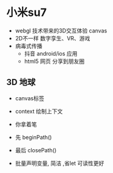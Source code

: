 # 小米su7
  - webgl 技术带来的3D交互体验  canvas
  - 2D不一样 数字孪生、VR、游戏
  - 病毒式传播
    - 抖音 android/ios 应用
    - html5 网页 分享到朋友圈

## 3D 地球
  - canvas标签
  - context 绘制上下文
  - 你拿着笔
  - 先 beginPath()
  - 最后 closePath()

  - 批量声明变量, 简洁 ,省let 可读性更好